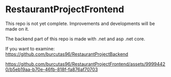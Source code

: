 # RestaurantProjectFrontend

<p>This repo is not yet complete. Improvements and developments will be made on it.</p>
<p>The backend part of this repo is made with .net and asp .net core.</p>
  
<p>If you want to examine: 
  <a href ="https://github.com/burcutas96/RestaurantProjectBackend">
    https://github.com/burcutas96/RestaurantProjectBackend</a>
</p> 


https://github.com/burcutas96/RestaurantProjectFrontend/assets/99994420/b5eb19aa-b70e-46fb-818f-fa876af70703

